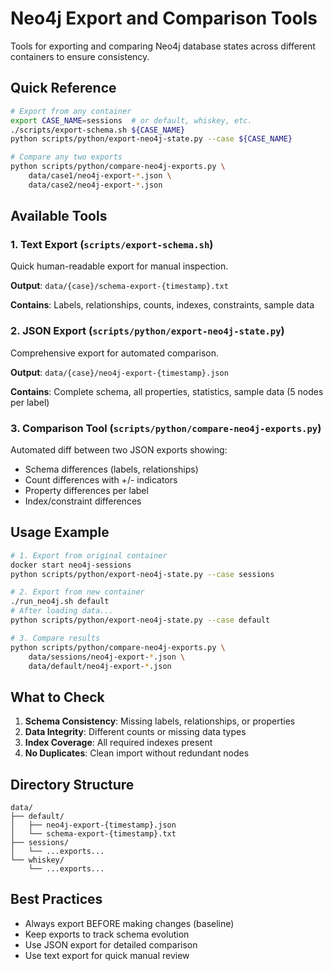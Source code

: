 # Neo4j Export and Comparison Tools

Tools for exporting and comparing Neo4j database states across different containers to ensure consistency.

## Quick Reference

```bash
# Export from any container
export CASE_NAME=sessions  # or default, whiskey, etc.
./scripts/export-schema.sh ${CASE_NAME}
python scripts/python/export-neo4j-state.py --case ${CASE_NAME}

# Compare any two exports
python scripts/python/compare-neo4j-exports.py \
    data/case1/neo4j-export-*.json \
    data/case2/neo4j-export-*.json
```

## Available Tools

### 1. Text Export (`scripts/export-schema.sh`)
Quick human-readable export for manual inspection.

**Output**: `data/{case}/schema-export-{timestamp}.txt`

**Contains**: Labels, relationships, counts, indexes, constraints, sample data

### 2. JSON Export (`scripts/python/export-neo4j-state.py`)
Comprehensive export for automated comparison.

**Output**: `data/{case}/neo4j-export-{timestamp}.json`

**Contains**: Complete schema, all properties, statistics, sample data (5 nodes per label)

### 3. Comparison Tool (`scripts/python/compare-neo4j-exports.py`)
Automated diff between two JSON exports showing:
- Schema differences (labels, relationships)
- Count differences with +/- indicators
- Property differences per label
- Index/constraint differences

## Usage Example

```bash
# 1. Export from original container
docker start neo4j-sessions
python scripts/python/export-neo4j-state.py --case sessions

# 2. Export from new container
./run_neo4j.sh default
# After loading data...
python scripts/python/export-neo4j-state.py --case default

# 3. Compare results
python scripts/python/compare-neo4j-exports.py \
    data/sessions/neo4j-export-*.json \
    data/default/neo4j-export-*.json
```

## What to Check

1. **Schema Consistency**: Missing labels, relationships, or properties
2. **Data Integrity**: Different counts or missing data types  
3. **Index Coverage**: All required indexes present
4. **No Duplicates**: Clean import without redundant nodes

## Directory Structure

```
data/
├── default/
│   ├── neo4j-export-{timestamp}.json
│   └── schema-export-{timestamp}.txt
├── sessions/
│   └── ...exports...
└── whiskey/
    └── ...exports...
```

## Best Practices

- Always export BEFORE making changes (baseline)
- Keep exports to track schema evolution
- Use JSON export for detailed comparison
- Use text export for quick manual review
